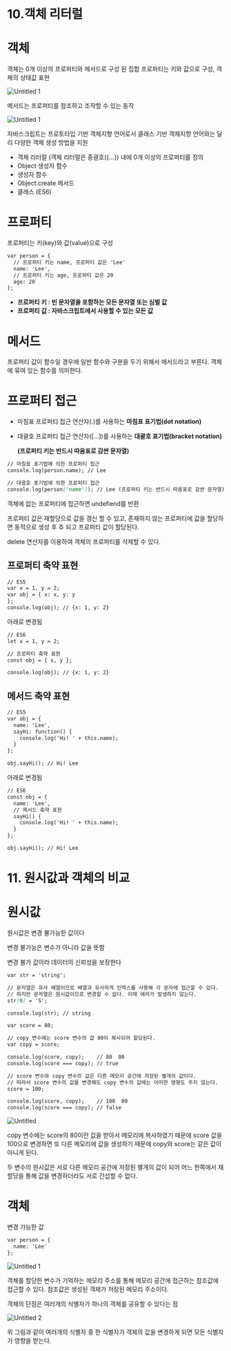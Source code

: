# 10.객체 리터럴

# 객체

객체는 0개 이상의 프로퍼티와 메서드로 구성 된 집합
프로퍼티는 키와 값으로 구성, 객체의 상태값 표현

![Untitled 1](https://user-images.githubusercontent.com/72958778/100223021-4a9a7580-2f5e-11eb-8652-c48007cd8667.png)


메서드는 프로퍼티를 참조하고 조작할 수 있는 동작

![Untitled 1](https://user-images.githubusercontent.com/72958778/100223201-833a4f00-2f5e-11eb-8de2-a756808589c7.png)


자바스크립트는 프로토타입 기반 객체지향 언어로서 클래스 기반 객체지향 언어와는 달리 다양한 객체 생성 방법을 지원

- 객체 리터럴 (객체 리터럴은 중괄호({…}) 내에 0개 이상의 프로퍼티를 정의
- Object 생성자 함수
- 생성자 함수
- Object.create 메서드
- 클래스 (ES6)

# 프로퍼티

프로퍼티는 키(key)와 값(value)으로 구성

```markdown
var person = {
  // 프로퍼티 키는 name, 프로퍼티 값은 'Lee'
  name: 'Lee',
  // 프로퍼티 키는 age, 프로퍼티 값은 20
  age: 20
};
```

- **프로퍼티 키 : 빈 문자열을 포함하는 모든 문자열 또는 심벌 값**
- **프로퍼티 값 : 자바스크립트에서 사용할 수 있는 모든 값**

# 메서드

프로퍼티 값이 함수일 경우에 일반 함수와 구분을 두기 위해서 메서드라고 부른다. 객체에 묶여 있는 함수를 의미한다.

# 프로퍼티 접근

- 마침표 프로퍼티 접근 연산자(.)를 사용하는 **마침표 표기법(dot notation)**
- 대괄호 프로퍼티 접근 연산자([…])를 사용하는 **대괄호 표기법(bracket notation)**

    **(프로퍼티 키는 반드시 따옴표로 감싼 문자열)**

```markdown
// 마침표 표기법에 의한 프로퍼티 접근
console.log(person.name); // Lee

// 대괄호 표기법에 의한 프로퍼티 접근
console.log(person['name']); // Lee (프로퍼티 키는 반드시 따옴표로 감싼 문자열)
```

객체에 없는 프로퍼티에 접근하면 undefiend를 반환

프로퍼티 값은 재할당으로 값을 갱신 할 수 있고, 존재하지 않는 프로퍼티에 값을 할당하면 동적으로 생성 후 추 되고 프로퍼티 값이 할당된다.

delete 연산자를 이용하여 객체의 프로퍼티를 삭제할 수 있다.

## 프로퍼티 축약 표현

```markdown
// ES5
var x = 1, y = 2;
var obj = { x: x, y: y
};
console.log(obj); // {x: 1, y: 2}
```

아래로 변경됨 

```markdown
// ES6
let x = 1, y = 2;

// 프로퍼티 축약 표현
const obj = { x, y };

console.log(obj); // {x: 1, y: 2}
```

## 메서드 축약 표현

```markdown
// ES5
var obj = {
  name: 'Lee',
  sayHi: function() {
    console.log('Hi! ' + this.name);
  }
};

obj.sayHi(); // Hi! Lee
```

아래로 변경됨

```markdown
// ES6
const obj = {
  name: 'Lee',
  // 메서드 축약 표현
  sayHi() {
    console.log('Hi! ' + this.name);
  }
};

obj.sayHi(); // Hi! Lee
```

# 11. 원시값과 객체의 비교

# 원시값

원시값은 변경 불가능한 값이다

변경 불가능은 변수가 아니라 값을 뜻함

변경 불가 값이라 데이터의 신뢰성을 보장한다

```markdown
var str = 'string';

// 문자열은 유사 배열이므로 배열과 유사하게 인덱스를 사용해 각 문자에 접근할 수 있다.
// 하지만 문자열은 원시값이므로 변경할 수 없다. 이때 에러가 발생하지 않는다.
str[0] = 'S';

console.log(str); // string
```

```markdown
var score = 80;

// copy 변수에는 score 변수의 값 80이 복사되어 할당된다.
var copy = score;

console.log(score, copy);    // 80  80
console.log(score === copy); // true

// score 변수와 copy 변수의 값은 다른 메모리 공간에 저장된 별개의 값이다.
// 따라서 score 변수의 값을 변경해도 copy 변수의 값에는 어떠한 영향도 주지 않는다.
score = 100;

console.log(score, copy);    // 100  80
console.log(score === copy); // false
```

![Untitled](https://user-images.githubusercontent.com/72958778/100223313-aa911c00-2f5e-11eb-8368-44733334ced6.png)


copy 변수에는 score의 80이란 값을 받아서 메모리에 복사하였기 때문에 score 값을 100으로 변경하면 또 다른 메모리에 값을 생성하기 때문에 copy와 score는 같은 값이 아니게 된다.

두 변수의 원시값은 서로 다른 메모리 공간에 저장된 별개의 값이 되어 어느 한쪽에서 재할당을 통해 값을 변경하더라도 서로 간섭할 수 없다.

# 객체

변경 가능한 값

```markdown
var person = {
  name: 'Lee'
};
```

![Untitled 1](https://user-images.githubusercontent.com/72958778/100223366-c1d00980-2f5e-11eb-82e6-6644bedfee07.png)


객체를 할당한 변수가 기억하는 메모리 주소를 통해 메모리 공간에 접근하는 참조값에 접근할 수 있다. 참조값은 생성된 객체가 저장된 메모리 주소이다.

객체의 단점은 여러개의 식별자가 하나의 객체를 공유할 수 있다는 점

![Untitled 2](https://user-images.githubusercontent.com/72958778/100223403-cdbbcb80-2f5e-11eb-8ecb-79d3ef89d727.png)


위 그림과 같이 여러개의 식별자 중 한 식별자가 객체의 값을 변경하게 되면 모든 식별자가 영향을 받는다.